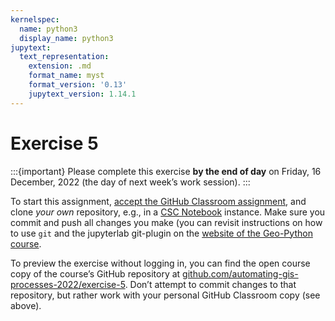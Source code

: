 ```yaml
---
kernelspec:
  name: python3
  display_name: python3
jupytext:
  text_representation:
    extension: .md
    format_name: myst
    format_version: '0.13'
    jupytext_version: 1.14.1
---
```



# Exercise 5

:::{important}
Please complete this exercise
**by the end of day** on Friday, 16 December, 2022
(the day of next week’s work session).
:::

To start this assignment, [accept the GitHub Classroom
assignment](https://classroom.github.com/a/NLttPhGa), and clone *your own*
repository, e.g., in a [CSC
Notebook](../../course-info/course-environment)
instance. Make sure you commit and push all changes you make (you can
revisit instructions on how to use `git` and the jupyterlab git-plugin
on the [website of the Geo-Python
course](https://geo-python-site.readthedocs.io/en/latest/lessons/l2/git-basics.html).

To preview the exercise without logging in, you can find the open course copy
of the course’s GitHub repository at
[github.com/automating-gis-processes-2022/exercise-5](https://github.com/automating-gis-processes-2022/exercise-5).
Don’t attempt to commit changes to that repository, but rather work with your
personal GitHub Classroom copy (see above).
